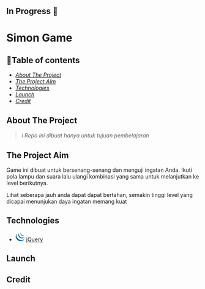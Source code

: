 ##  In Progress :construction_worker:
# Simon Game

## :round_pushpin:Table of contents
- _[About The Project](#about-the-project)_
- _[The Project Aim](#the-project-aim)_
- _[Technologies](#technologies)_
- _[Launch](#launch)_
- _[Credit](#credit)_

## About The Project
> :information_source: _Repo ini dibuat hanya untuk tujuan pembelajaran_

## The Project Aim
Game ini dibuat untuk bersenang-senang dan menguji ingatan Anda. Ikuti pola lampu dan suara lalu ulangi kombinasi yang sama untuk melanjutkan ke level berikutnya.

Lihat seberapa jauh anda dapat dapat bertahan, semakin tinggi level yang dicapai menunjukan daya ingatan memang kuat

## Technologies
- ![jQuery](images/Jquery.png) [jQuery](https://jquery.com/)

## Launch

## Credit
